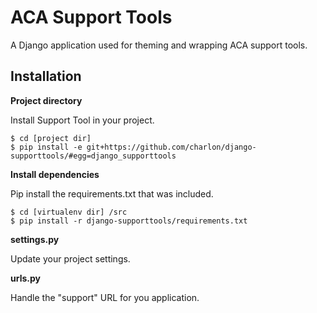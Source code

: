 ACA Support Tools
=================

A Django application used for theming and wrapping ACA support tools.

Installation
------------

**Project directory**

Install Support Tool in your project.

    $ cd [project dir]
    $ pip install -e git+https://github.com/charlon/django-supporttools/#egg=django_supporttools

**Install dependencies**

Pip install the requirements.txt that was included.

    $ cd [virtualenv dir] /src
    $ pip install -r django-supporttools/requirements.txt
  
**settings.py**

Update your project settings.

**urls.py**

Handle the "support" URL for you application.
